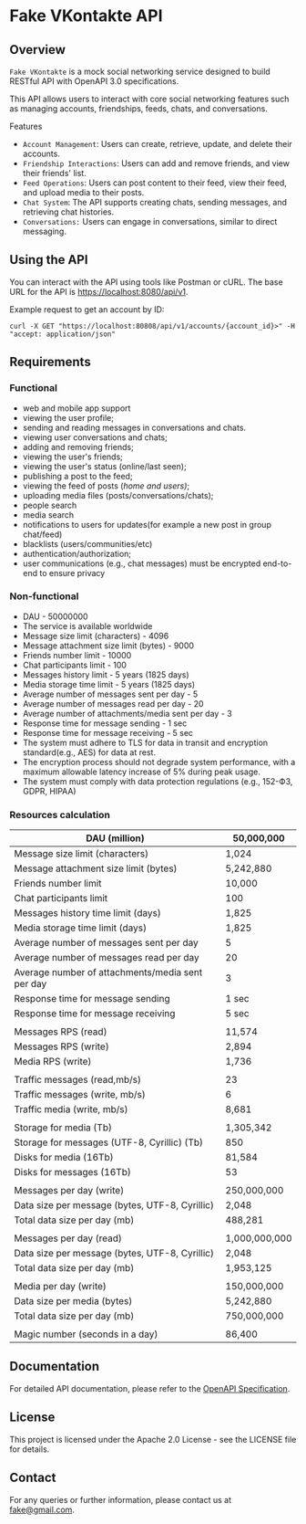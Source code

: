 # Fake VKontakte API

## Overview

`Fake VKontakte` is a mock social networking service designed to build RESTful API with OpenAPI 3.0 specifications.

This API allows users to interact with core social networking features such as managing accounts, friendships, feeds, chats, and conversations.

Features

* `Account Management`: Users can create, retrieve, update, and delete their accounts.
* `Friendship Interactions`: Users can add and remove friends, and view their friends' list.
* `Feed Operations`: Users can post content to their feed, view their feed, and upload media to their posts.
* `Chat System`: The API supports creating chats, sending messages, and retrieving chat histories.
* `Conversations:` Users can engage in conversations, similar to direct messaging.

## Using the API

You can interact with the API using tools like Postman or cURL. The base URL for the API is <https://localhost:8080/api/v1>.

Example request to get an account by ID:

```shell
curl -X GET "https://localhost:80808/api/v1/accounts/{account_id}>" -H "accept: application/json"
```

## Requirements

### Functional

* web and mobile app support
* viewing the user profile;
* sending and reading messages in conversations and chats.
* viewing user conversations and chats;
* adding and removing friends;
* viewing the user's friends;
* viewing the user's status (online/last seen);
* publishing a post to the feed;
* viewing the feed of posts (*home and users)*;
* uploading media files (posts/conversations/chats);
* people search
* media search
* notifications to users for updates(for example a new post in group chat/feed)
* blacklists (users/communities/etc)
* authentication/authorization;
* user communications (e.g., chat messages) must be encrypted end-to-end to ensure privacy

### Non-functional

* DAU - 50000000
* The service is available worldwide
* Message size limit (characters) - 4096
* Message attachment size limit (bytes) - 9000
* Friends number limit - 10000
* Chat participants limit - 100
* Messages history limit - 5 years (1825 days)
* Media storage time limit - 5 years (1825 days)
* Average number of messages sent per day - 5
* Average number of messages read per day - 20
* Average number of attachments/media sent per day - 3
* Response time for message sending - 1 sec
* Response time for message receiving - 5 sec
* The system must adhere to TLS for data in transit and encryption standard(e.g., AES) for data at rest.
* The encryption process should not degrade system performance, with a maximum allowable latency increase of 5% during peak usage.
* The system must comply with data protection regulations (e.g., 152-ФЗ, GDPR, HIPAA)

### Resources calculation

| DAU (million)                                    | 50,000,000    |
| ------------------------------------------------ | ------------- |
| Message size limit (characters)                  | 1,024         |
| Message attachment size limit (bytes)            | 5,242,880     |
| Friends number limit                             | 10,000        |
| Chat participants limit                          | 100           |
| Messages history time limit (days)               | 1,825         |
| Media storage time limit (days)                  | 1,825         |
| Average number of messages sent per day          | 5             |
| Average number of messages read per day          | 20            |
| Average number of attachments/media sent per day | 3             |
| Response time for message sending                | 1 sec         |
| Response time for message receiving              | 5 sec         |
|                                                  |               |
| Messages RPS (read)                              | 11,574        |
| Messages RPS (write)                             | 2,894         |
| Media RPS (write)                                | 1,736         |
|                                                  |               |
| Traffic messages (read,mb/s)                     | 23            |
| Traffic messages (write, mb/s)                   | 6             |
| Traffic media (write, mb/s)                      | 8,681         |
|                                                  |               |
| Storage for media (Tb)                           | 1,305,342     |
| Storage for messages (UTF-8, Cyrillic) (Tb)      | 850           |
| Disks for media (16Tb)                           | 81,584        |
| Disks for messages (16Tb)                        | 53            |
|                                                  |               |
| Messages per day (write)                         | 250,000,000   |
| Data size per message (bytes, UTF-8, Cyrillic)   | 2,048         |
| Total data size per day (mb)                     | 488,281       |
|                                                  |               |
| Messages per day (read)                          | 1,000,000,000 |
| Data size per message (bytes, UTF-8, Cyrillic)   | 2,048         |
| Total data size per day (mb)                     | 1,953,125     |
|                                                  |               |
| Media per day (write)                            | 150,000,000   |
| Data size per media (bytes)                      | 5,242,880     |
| Total data size per day (mb)                     | 750,000,000   |
|                                                  |               |
| Magic number (seconds in a day)                  | 86,400        |


## Documentation

For detailed API documentation, please refer to the [OpenAPI Specification](api/rest_api.yml).

## License

This project is licensed under the Apache 2.0 License - see the LICENSE file for details.

## Contact

For any queries or further information, please contact us at <fake@gmail.com>.
